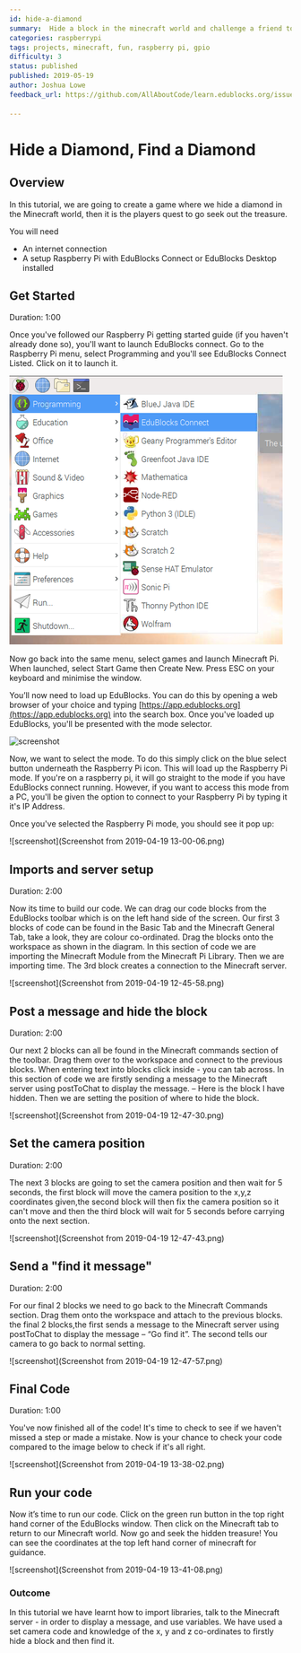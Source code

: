 ```yaml
---
id: hide-a-diamond
summary:  Hide a block in the minecraft world and challenge a friend to find it
categories: raspberrypi
tags: projects, minecraft, fun, raspberry pi, gpio
difficulty: 3
status: published
published: 2019-05-19
author: Joshua Lowe
feedback_url: https://github.com/AllAboutCode/learn.edublocks.org/issues

---
```


# Hide a Diamond, Find a Diamond

## Overview

In this tutorial, we are going to create a game where we hide a diamond in the Minecraft world, then it is the players quest to go seek out the treasure.

You will need 
- An internet connection
- A setup Raspberry Pi with EduBlocks Connect or EduBlocks Desktop installed

## Get Started
Duration: 1:00

Once you've followed our Raspberry Pi getting started guide (if you haven't already done so), you'll want to launch EduBlocks connect. Go to the Raspberry Pi menu, select Programming and you'll see EduBlocks Connect Listed. Click on it to launch it. 

![screenshot](imageedit_2_2194120828.png) 

Now go back into the same menu, select games and launch Minecraft Pi. When launched, select Start Game then Create New. Press ESC on your keyboard and minimise the window.

You’ll now need to load up EduBlocks. You can do this by opening a web browser of your choice and typing [https://app.edublocks.org](https://app.edublocks.org) into the search box. Once you've loaded up EduBlocks, you'll be presented with the mode selector. 

![screenshot](https://i.ibb.co/tQ0JcTz/Screenshot-2019-04-14-edublocks.png) 

Now, we want to select the mode. To do this simply click on the blue select button underneath the Raspberry Pi icon. This will load up the Raspberry Pi mode.
If you're on a raspberry pi, it will go straight to the mode if you have EduBlocks connect running. However, if you want to access this mode from a PC, you'll be given the option to connect to your Raspberry Pi by typing it it's IP Address.

Once you've selected the Raspberry Pi mode, you should see it pop up:

![screenshot](Screenshot from 2019-04-19 13-00-06.png)

## Imports and server setup
Duration: 2:00

Now its time to build our code. We can drag our code blocks from the EduBlocks toolbar which is on the left hand side of the screen. Our first 3 blocks of code can be found in the Basic Tab and the Minecraft General Tab, take a look, they are colour co-ordinated. Drag the blocks onto the workspace as shown in the diagram. In this section of code we are importing the Minecraft Module from the Minecraft Pi Library. Then we are importing time. The 3rd block creates a connection to the Minecraft server. 

![screenshot](Screenshot from 2019-04-19 12-45-58.png)

## Post a message and hide the block
Duration: 2:00

Our next 2 blocks can all be found in the Minecraft commands section of the toolbar. Drag them over to the workspace and connect to the previous blocks. When entering text into blocks click inside - you can tab across. In this section of code we are firstly sending a message to the Minecraft server using postToChat to display the message. – Here is the block I have hidden. Then we are setting the position of where to hide the block.

![screenshot](Screenshot from 2019-04-19 12-47-30.png)

## Set the camera position
Duration: 2:00

The next 3 blocks are going to set the camera position and then wait for 5 seconds, the first block will move the camera position to the x,y,z coordinates given,the second block will then fix the camera position so it can't move and then the third block will wait for 5 seconds before carrying onto the next section.

![screenshot](Screenshot from 2019-04-19 12-47-43.png)

## Send a "find it message"
Duration: 2:00

For our final 2 blocks we need to go back to the Minecraft Commands section. Drag them onto the workspace and attach to the previous blocks. the final 2 blocks,the first sends a message to the Minecraft server using postToChat to display the message – “Go find it”. The second tells our camera to go back to normal setting.

![screenshot](Screenshot from 2019-04-19 12-47-57.png)

## Final Code
Duration: 1:00

You've now finished all of the code! It's time to check to see if we haven't missed a step or made a mistake. Now is your chance to check your code compared to the image below to check if it's all right.

![screenshot](Screenshot from 2019-04-19 13-38-02.png)

## Run your code

Now it’s time to run our code. Click on the green run button in the top right hand corner of the EduBlocks window. Then click on the Minecraft tab to return to our Minecraft world. Now go and seek the hidden treasure! You can see the coordinates at the top left hand corner of minecraft for guidance.

![screenshot](Screenshot from 2019-04-19 13-41-08.png)

### Outcome

In this tutorial we have learnt how to import libraries, talk to the Minecraft server - in order to display a message, and use variables. We have used a set camera code and knowledge of the x, y and z co-ordinates to firstly hide a block and then find it.